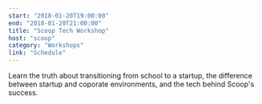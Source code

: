 ```yaml
---
start: "2018-01-20T19:00:00"
end: "2018-01-20T21:00:00"
title: "Scoop Tech Workshop"
host: "scoop"
category: "Workshops"
link: "Schedule"
---
```

Learn the truth about transitioning from school to a startup, the difference between startup and coporate environments, and the tech behind Scoop's success.